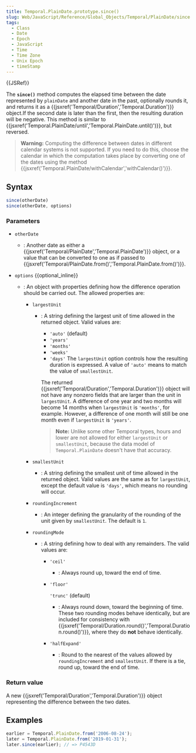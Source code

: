 ```yaml
---
title: Temporal.PlainDate.prototype.since()
slug: Web/JavaScript/Reference/Global_Objects/Temporal/PlainDate/since
tags:
  - Class
  - Date
  - Epoch
  - JavaScript
  - Time
  - Time Zone
  - Unix Epoch
  - timeStamp
---
```

{{JSRef}}

The **`since()`** method computes the elapsed time between the date represented
by `plainDate` and another date in the past, optionally rounds it, and returns
it as a {{jsxref('Temporal/Duration','Temporal.Duration')}}
object.If the second date is later than the first, then the resulting duration
will be negative. This method is similar to
{{jsxref('Temporal.PlainDate/until','Temporal.PlainDate.until()')}},
but reversed.

> **Warning:** Computing the difference between dates in different calendar
> systems is not supported. If you need to do this, choose the calendar in which
> the computation takes place by converting one of the dates using the method
> {{jsxref('Temporal.PlainDate/withCalendar','withCalendar()')}}.

## Syntax

```js
since(otherDate)
since(otherDate, options)
```

### Parameters

- `otherDate`
  - : Another date as either a
    {{jsxref('Temporal/PlainDate','Temporal.PlainDate')}}
    object, or a value that can be converted to one as if passed to
    {{jsxref('Temporal/PlainDate.from()','Temporal.PlainDate.from()')}}.
- `options` {{optional_inline}}

  - : An object with properties defining how the difference operation should be
    carried out. The allowed properties are:

    - `largestUnit`

      - : A string defining the largest unit of time allowed in the returned
        object. Valid values are:

        - `'auto'` (default)
        - `'years'`
        - `'months'`
        - `'weeks'`
        - `'days'` The `largestUnit` option controls how the resulting duration
          is expressed. A value of `'auto'` means to match the value of
          `smallestUnit`.

        The returned
        {{jsxref('Temporal/Duration','Temporal.Duration')}}
        object will not have any nonzero fields that are larger than the unit in
        `largestUnit`. A difference of one year and two months will become 14
        months when `largestUnit` is `'months'`, for example. However, a
        difference of one month will still be one month even if `largestUnit` is
        `'years'`.

        > **Note:** Unlike some other Temporal types, hours and lower are not
        > allowed for either `largestUnit` or `smallestUnit`, because the data
        > model of `Temporal.PlainDate` doesn't have that accuracy.

    - `smallestUnit`
      - : A string defining the smallest unit of time allowed in the returned
        object. Valid values are the same as for `largestUnit`, except the
        default value is `'days'`, which means no rounding will occur.
    - `roundingIncrement`
      - : An integer defining the granularity of the rounding of the unit given
        by `smallestUnit`. The default is `1`.
    - `roundingMode`

      - : A string defining how to deal with any remainders. The valid values
        are:

        - `'ceil'`
          - : Always round up, toward the end of time.
        - `'floor'`

          `'trunc'` (default)

          - : Always round down, toward the beginning of time. These two
            rounding modes behave identically, but are included for consistency
            with
            {{jsxref('Temporal/Duration.round()','Temporal.Duration.round()')}},
            where they do **not** behave identically.

        - `'halfExpand'`
          - : Round to the nearest of the values allowed by `roundingIncrement`
            and `smallestUnit`. If there is a tie, round up, toward the end of
            time.

### Return value

A new {{jsxref('Temporal/Duration','Temporal.Duration')}}
object representing the difference between the two dates.

## Examples

```js
earlier = Temporal.PlainDate.from('2006-08-24');
later = Temporal.PlainDate.from('2019-01-31');
later.since(earlier); // => P4543D
```
